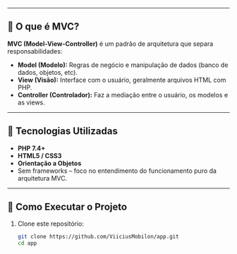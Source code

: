 
---

## 🧠 O que é MVC?

**MVC (Model-View-Controller)** é um padrão de arquitetura que separa responsabilidades:

- **Model (Modelo):** Regras de negócio e manipulação de dados (banco de dados, objetos, etc).
- **View (Visão):** Interface com o usuário, geralmente arquivos HTML com PHP.
- **Controller (Controlador):** Faz a mediação entre o usuário, os modelos e as views.

---

## 🔧 Tecnologias Utilizadas

- **PHP 7.4+**
- **HTML5 / CSS3**
- **Orientação a Objetos**
- Sem frameworks – foco no entendimento do funcionamento puro da arquitetura MVC.

---

## 🚀 Como Executar o Projeto

1. Clone este repositório:

   ```bash
   git clone https://github.com/ViiciusMobilon/app.git
   cd app
